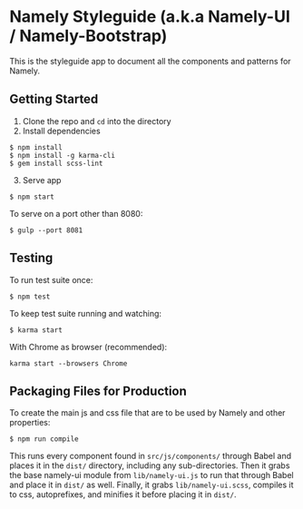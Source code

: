 # Namely Styleguide (a.k.a Namely-UI / Namely-Bootstrap)

This is the styleguide app to document all the components and patterns for Namely.

Getting Started
---------------

1. Clone the repo and ```cd``` into the directory
2. Install dependencies
```shell
$ npm install
$ npm install -g karma-cli
$ gem install scss-lint
```
3. Serve app
```shell
$ npm start
```
To serve on a port other than 8080:
```shell
$ gulp --port 8081
```

Testing
-------
To run test suite once:
```shell
$ npm test
```

To keep test suite running and watching:
```shell
$ karma start
```

With Chrome as browser (recommended):
```shell
karma start --browsers Chrome
```

Packaging Files for Production
------------------------------

To create the main js and css file that are to be used by Namely and other properties:
```shell
$ npm run compile
```

This runs every component found in ```src/js/components/``` through Babel and places it in the ```dist/``` directory, including any sub-directories. Then it grabs the base namely-ui module from ```lib/namely-ui.js``` to run that through Babel and place it in ```dist/``` as well. Finally, it grabs ```lib/namely-ui.scss```, compiles it to css, autoprefixes, and minifies it before placing it in ```dist/```.
